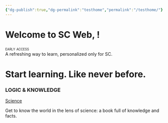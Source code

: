```yaml
---
{"dg-publish":true,"dg-permalink":"testhome","permalink":"/testhome/"}
---
```


# Welcome to SC Web, <span class="AuthName"></span>!

<div style="font-variant: small-caps">early access</div>
A refreshing way to learn, personalized only for SC.


<div class="position">
        <h1 class="title-context">Start learning. <span>Like never before.</span></h1>
        <div class="container">
            <article class="card">
                <section class="body white-text">
                    <h3 class="title">LOGIC & KNOWLEDGE</h3>
                    <a href="/science">Science</a>
                    <p>Get to know the world in the lens of science: a book full of knowledge and facts.</p>
                </section>
            </article>
    </div>
</div>